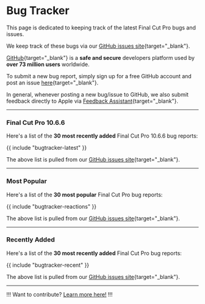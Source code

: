 # Bug Tracker

This page is dedicated to keeping track of the latest Final Cut Pro bugs and issues.

We keep track of these bugs via our [GitHub issues site](https://github.com/CommandPost/FCPCafe/issues){target="_blank"}.

[GitHub](https://github.com){target="_blank"} is a **safe and secure** developers platform used by **over 73 million users** worldwide.

To submit a new bug report, simply sign up for a free GitHub account and post an issue [here](https://github.com/CommandPost/FCPCafe/issues){target="_blank"}.

In general, whenever posting a new bug/issue to GitHub, we also submit feedback directly to Apple via [Feedback Assistant](https://feedbackassistant.apple.com){target="_blank"}.

---

### Final Cut Pro 10.6.6

Here's a list of the **30 most recently added** Final Cut Pro 10.6.6 bug reports:

{{ include "bugtracker-latest" }}

The above list is pulled from our [GitHub issues site](https://github.com/CommandPost/FCPCafe/issues){target="_blank"}.

---

### Most Popular

Here's a list of the **30 most popular** Final Cut Pro bug reports:

{{ include "bugtracker-reactions" }}

The above list is pulled from our [GitHub issues site](https://github.com/CommandPost/FCPCafe/issues){target="_blank"}.

---

### Recently Added

Here's a list of the **30 most recently added** Final Cut Pro bug reports:

{{ include "bugtracker-recent" }}

The above list is pulled from our [GitHub issues site](https://github.com/CommandPost/FCPCafe/issues){target="_blank"}.

---

!!!
Want to contribute? [Learn more here!](/contribute/)
!!!